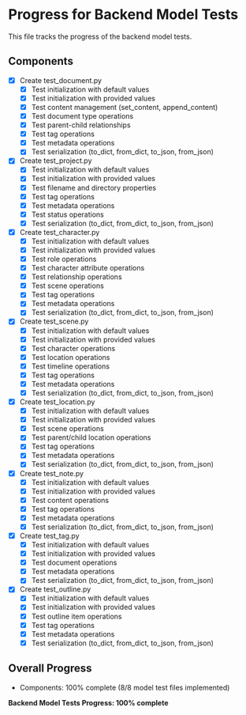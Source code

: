 # Progress for Backend Model Tests

This file tracks the progress of the backend model tests.

## Components
- [x] Create test_document.py
  - [x] Test initialization with default values
  - [x] Test initialization with provided values
  - [x] Test content management (set_content, append_content)
  - [x] Test document type operations
  - [x] Test parent-child relationships
  - [x] Test tag operations
  - [x] Test metadata operations
  - [x] Test serialization (to_dict, from_dict, to_json, from_json)

- [x] Create test_project.py
  - [x] Test initialization with default values
  - [x] Test initialization with provided values
  - [x] Test filename and directory properties
  - [x] Test tag operations
  - [x] Test metadata operations
  - [x] Test status operations
  - [x] Test serialization (to_dict, from_dict, to_json, from_json)

- [x] Create test_character.py
  - [x] Test initialization with default values
  - [x] Test initialization with provided values
  - [x] Test role operations
  - [x] Test character attribute operations
  - [x] Test relationship operations
  - [x] Test scene operations
  - [x] Test tag operations
  - [x] Test metadata operations
  - [x] Test serialization (to_dict, from_dict, to_json, from_json)

- [x] Create test_scene.py
  - [x] Test initialization with default values
  - [x] Test initialization with provided values
  - [x] Test character operations
  - [x] Test location operations
  - [x] Test timeline operations
  - [x] Test tag operations
  - [x] Test metadata operations
  - [x] Test serialization (to_dict, from_dict, to_json, from_json)

- [x] Create test_location.py
  - [x] Test initialization with default values
  - [x] Test initialization with provided values
  - [x] Test scene operations
  - [x] Test parent/child location operations
  - [x] Test tag operations
  - [x] Test metadata operations
  - [x] Test serialization (to_dict, from_dict, to_json, from_json)

- [x] Create test_note.py
  - [x] Test initialization with default values
  - [x] Test initialization with provided values
  - [x] Test content operations
  - [x] Test tag operations
  - [x] Test metadata operations
  - [x] Test serialization (to_dict, from_dict, to_json, from_json)

- [x] Create test_tag.py
  - [x] Test initialization with default values
  - [x] Test initialization with provided values
  - [x] Test document operations
  - [x] Test metadata operations
  - [x] Test serialization (to_dict, from_dict, to_json, from_json)

- [x] Create test_outline.py
  - [x] Test initialization with default values
  - [x] Test initialization with provided values
  - [x] Test outline item operations
  - [x] Test tag operations
  - [x] Test metadata operations
  - [x] Test serialization (to_dict, from_dict, to_json, from_json)

## Overall Progress
- Components: 100% complete (8/8 model test files implemented)

**Backend Model Tests Progress: 100% complete**
